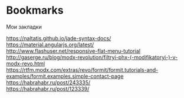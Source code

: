 # Bookmarks
Мои закладки


https://naltatis.github.io/jade-syntax-docs/
<br>
https://material.angularjs.org/latest/
<br>
http://www.flashuser.net/responsive-flat-menu-tutorial
<br>
http://gaserge.ru/blog/modx-revolution/filtryi-phx-(-modifikatoryi-)-v-modx-revo.html
<br>
https://rtfm.modx.com/extras/revo/formit/formit.tutorials-and-examples/formit.examples.simple-contact-page
<br>
https://habrahabr.ru/post/243335/
<br>
https://habrahabr.ru/post/123339/
